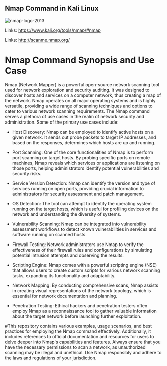 ## Nmap Command in Kali Linux

![nmap-logo-2013](https://github.com/CTheTechGuru/Cybersecurity-Labs/assets/125163096/47bad310-2b34-482c-8d97-a1be17e62319)

Links: https://www.kali.org/tools/nmap/#nmap

Links: http://scanme.nmap.org/




# Nmap Command Synopsis and Use Case


Nmap (Network Mapper) is a powerful open-source network scanning tool used for network exploration and security auditing. It was designed to discover hosts and services on a computer network, thus creating a map of the network. Nmap operates on all major operating systems and is highly versatile, providing a wide range of scanning techniques and options to cater to various network scanning requirements.
The Nmap command serves a plethora of use cases in the realm of network security and administration. Some of the primary use cases include:

*    Host Discovery: Nmap can be employed to identify active hosts on a given network. It sends out probe packets to target IP addresses, and based on the responses, determines which hosts are up and running.

*    Port Scanning: One of the core functionalities of Nmap is to perform port scanning on target hosts. By probing specific ports on remote machines, Nmap reveals which services or applications are listening      on those ports, helping administrators identify potential vulnerabilities and security risks.

*    Service Version Detection: Nmap can identify the version and type of services running on open ports, providing crucial information to administrators for security assessment and patch management.

*    OS Detection: The tool can attempt to identify the operating system running on the target hosts, which is useful for profiling devices on the network and understanding the diversity of systems.

*    Vulnerability Scanning: Nmap can be integrated into vulnerability assessment workflows to detect known vulnerabilities in services and software running on scanned hosts.

*    Firewall Testing: Network administrators use Nmap to verify the effectiveness of their firewall rules and configurations by simulating potential intrusion attempts and observing the results.

*    Scripting Engine: Nmap comes with a powerful scripting engine (NSE) that allows users to create custom scripts for various network scanning tasks, expanding its functionality and adaptability.

*    Network Mapping: By conducting comprehensive scans, Nmap assists in creating visual representations of the network topology, which is essential for network documentation and planning.

*    Penetration Testing: Ethical hackers and penetration testers often employ Nmap as a reconnaissance tool to gather valuable information about the target network before launching further exploitation.



#This repository contains various examples, usage scenarios, and best practices for employing the Nmap command effectively. Additionally, it includes references to official documentation and resources for users to delve deeper into Nmap's capabilities and features. Always ensure that you have the necessary permissions to scan a network, as unauthorized scanning may be illegal and unethical. Use Nmap responsibly and adhere to the laws and regulations of your jurisdiction.
